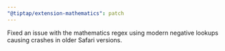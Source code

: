 ```yaml
---
"@tiptap/extension-mathematics": patch
---
```


Fixed an issue with the mathematics regex using modern negative lookups causing crashes in older Safari versions.
